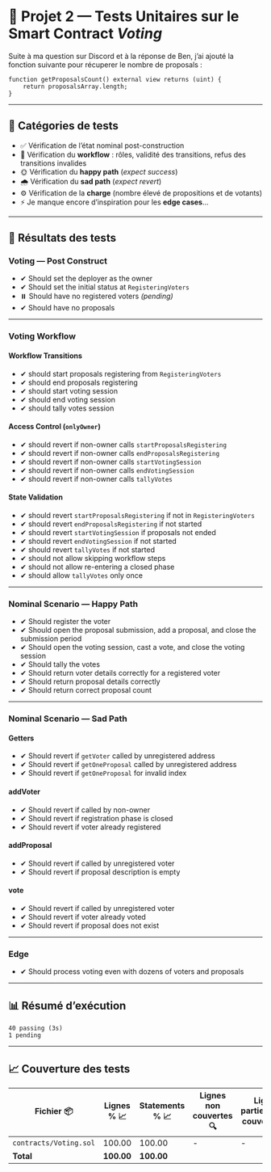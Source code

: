 
# 🧪 Projet 2 — Tests Unitaires sur le Smart Contract *Voting*

Suite à ma question sur Discord et à la réponse de Ben, j’ai ajouté la fonction suivante pour récuperer le nombre de proposals :

```solidity
function getProposalsCount() external view returns (uint) {
    return proposalsArray.length;
}
```

---

## 🧭 Catégories de tests

* ✅ Vérification de l’état nominal post-construction
* 🔄 Vérification du **workflow** : rôles, validité des transitions, refus des transitions invalides
* 🌞 Vérification du **happy path** (*expect success*)
* 🌧️ Vérification du **sad path** (*expect revert*)
* ⚙️ Vérification de la **charge** (nombre élevé de propositions et de votants)
* ⚡ Je manque encore d’inspiration pour les **edge cases**...

---

## 🧾 Résultats des tests

### **Voting — Post Construct**

* ✔ Should set the deployer as the owner
* ✔ Should set the initial status at `RegisteringVoters`
* ⏸️ Should have no registered voters *(pending)*
* ✔ Should have no proposals

---

### **Voting Workflow**

#### Workflow Transitions

* ✔ should start proposals registering from `RegisteringVoters`
* ✔ should end proposals registering
* ✔ should start voting session
* ✔ should end voting session
* ✔ should tally votes session

#### Access Control (`onlyOwner`)

* ✔ should revert if non-owner calls `startProposalsRegistering`
* ✔ should revert if non-owner calls `endProposalsRegistering`
* ✔ should revert if non-owner calls `startVotingSession`
* ✔ should revert if non-owner calls `endVotingSession`
* ✔ should revert if non-owner calls `tallyVotes`

#### State Validation

* ✔ should revert `startProposalsRegistering` if not in `RegisteringVoters`
* ✔ should revert `endProposalsRegistering` if not started
* ✔ should revert `startVotingSession` if proposals not ended
* ✔ should revert `endVotingSession` if not started
* ✔ should revert `tallyVotes` if not started
* ✔ should not allow skipping workflow steps
* ✔ should not allow re-entering a closed phase
* ✔ should allow `tallyVotes` only once

---

### **Nominal Scenario — Happy Path**

* ✔ Should register the voter
* ✔ Should open the proposal submission, add a proposal, and close the submission period
* ✔ Should open the voting session, cast a vote, and close the voting session
* ✔ Should tally the votes
* ✔ Should return voter details correctly for a registered voter
* ✔ Should return proposal details correctly
* ✔ Should return correct proposal count

---

### **Nominal Scenario — Sad Path**

#### Getters

* ✔ Should revert if `getVoter` called by unregistered address
* ✔ Should revert if `getOneProposal` called by unregistered address
* ✔ Should revert if `getOneProposal` for invalid index

#### addVoter

* ✔ Should revert if called by non-owner
* ✔ Should revert if registration phase is closed
* ✔ Should revert if voter already registered

#### addProposal

* ✔ Should revert if called by unregistered voter
* ✔ Should revert if proposal description is empty

#### vote

* ✔ Should revert if called by unregistered voter
* ✔ Should revert if voter already voted
* ✔ Should revert if proposal does not exist

---

### **Edge**

* ✔ Should process voting even with dozens of voters and proposals

---

## 📊 Résumé d’exécution

```
40 passing (3s)
1 pending
```

---

## 📈 Couverture des tests

| Fichier 📦             | Lignes % 📈 | Statements % 📈 | Lignes non couvertes 🔍 | Lignes partiellement couvertes 🔍 |
| ---------------------- | ----------- | --------------- | ----------------------- | --------------------------------- |
| `contracts/Voting.sol` | 100.00      | 100.00          | -                       | -                                 |
| **Total**              | **100.00**  | **100.00**      |                         |                                   |


